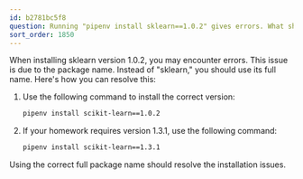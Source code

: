 ```yaml
---
id: b2781bc5f8
question: Running "pipenv install sklearn==1.0.2" gives errors. What should I do?
sort_order: 1850
---
```


When installing sklearn version 1.0.2, you may encounter errors. This issue is due to the package name. Instead of "sklearn," you should use its full name. Here's how you can resolve this:

1. Use the following command to install the correct version:
   
   ```bash
   pipenv install scikit-learn==1.0.2
   ```

2. If your homework requires version 1.3.1, use the following command:
   
   ```bash
   pipenv install scikit-learn==1.3.1
   ```

Using the correct full package name should resolve the installation issues.